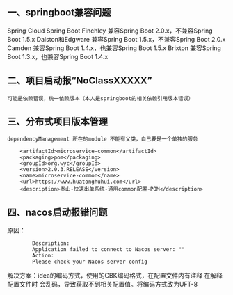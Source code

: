 ## 一、springboot兼容问题

Spring Cloud Spring Boot
Finchley 兼容Spring Boot 2.0.x，不兼容Spring Boot 1.5.x
Dalston和Edgware 兼容Spring Boot 1.5.x，不兼容Spring Boot 2.0.x
Camden 兼容Spring Boot 1.4.x，也兼容Spring Boot 1.5.x
Brixton 兼容Spring Boot 1.3.x，也兼容Spring Boot 1.4.x



## 二、项目启动报“NoClassXXXXX”
	可能是依赖错误，统一依赖版本（本人是springboot的相关依赖引用版本错误）
## 三、分布式项目版本管理
	dependencyManagement 所在的module 不能有父类，自己要是一个单独的服务
``` <modelVersion>4.0.0</modelVersion>
    <artifactId>microservice-common</artifactId>
    <packaging>pom</packaging>
    <groupId>org.wyc</groupId>
    <version>2.0.3.RELEASE</version>
    <name>microservice-common</name>
    <url>https://www.huatonghuhui.com</url>
    <description>泰山-快速出单系统-通用common配置-POM</description>
```
## 四、nacos启动报错问题
原因：
``` 
		Description:
		Application failed to connect to Nacos server: ""
		Action:
		Please check your Nacos server config
```
 解决方案：idea的编码方式，使用的CBK编码格式，在配置文件内有注释  在解释配置文件时 会乱码，导致获取不到相关配置值。将编码方式改为UFT-8
 